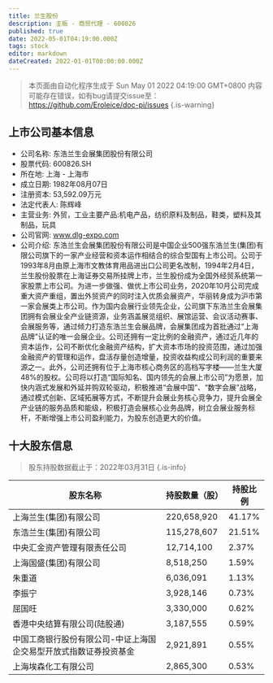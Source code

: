 ```yaml
---
title: 兰生股份
description: 主板 - 商贸代理 - 600826
published: true
date: 2022-05-01T04:19:00.000Z
tags: stock
editor: markdown
dateCreated: 2022-01-01T00:00:00.000Z
---
```


> 本页面由自动化程序生成于 Sun May 01 2022 04:19:00 GMT+0800
> 内容可能存在错误，如有bug请提交issue至：https://github.com/Eroleice/doc-pi/issues
{.is-warning}

## 上市公司基本信息
- 公司名称: 东浩兰生会展集团股份有限公司
- 股票代码: 600826.SH
- 所在地: 上海 - 上海市
- 成立日期: 1982年08月07日
- 注册资本: 53,592.09万元
- 法定代表人: 陈辉峰
- 主营业务: 外贸，工业主要产品:机电产品，纺织原料及制品，鞋类，塑料及其制品，玩具
- 公司官网: www.dlg-expo.com
- 公司介绍: 东浩兰生会展集团股份有限公司是中国企业500强东浩兰生(集团)有限公司旗下的一家产业经营和资本运作相结合的综合型国有上市公司。公司于1993年8月由原上海市文教体育用品进出口公司更名改制，1994年2月4日，兰生股份股票在上海证券交易所挂牌上市，兰生股份成为全国外经贸系统第一家股票上市公司。为进一步做强、做优上市公司业务，2020年10月公司完成重大资产重组，置出外贸资产的同时注入优质会展资产，华丽转身成为沪市第一家会展类上市公司。作为国内会展行业领先企业，公司旗下东浩兰生会展集团拥有会展业全产业链资源，业务涵盖展览组织、展馆运营、会议活动赛事、会展服务等，通过倾力打造东浩兰生会展品牌，会展集团成为首批通过“上海品牌”认证的唯一会展企业。公司还拥有一定比例的金融资产，通过近几年的资本运作，公司不断优化金融资产结构，扩大资本市场的投资范围，通过加强金融资产的管理和运作，盘活存量创造增量，投资收益构成公司利润的重要来源之一。此外，公司还拥有位于上海市核心商务区的高档写字楼——兰生大厦48%的股权。公司将以打造“国际知名、国内领先的会展上市公司”为愿景，加快内涵式发展和外延并购双轮驱动，积极推进“会展中国”、“数字会展”战略，通过模式创新、区域拓展等方式，不断提升会展业务核心竞争力，提升会展全产业链的服务品质和能级，积极打造会展核心业务品牌，树立会展业服务标杆，不断增强上市公司盈利能力，为股东创造更大的价值。


## 十大股东信息
> 股东持股数据截止于：2022年03月31日
{.is-info}

| 股东名称 | 持股数量（股） | 持股比例 |
| --- | --- | --- |
| 上海兰生(集团)有限公司 | 220,658,920 | 41.17% |
| 东浩兰生(集团)有限公司 | 115,278,607 | 21.51% |
| 中央汇金资产管理有限责任公司 | 12,714,100 | 2.37% |
| 上海国盛(集团)有限公司 | 8,518,250 | 1.59% |
| 朱重道 | 6,036,091 | 1.13% |
| 李振宁 | 3,928,146 | 0.73% |
| 屈国旺 | 3,330,000 | 0.62% |
| 香港中央结算有限公司(陆股通) | 3,187,555 | 0.59% |
| 中国工商银行股份有限公司-中证上海国企交易型开放式指数证券投资基金 | 2,921,891 | 0.55% |
| 上海埃森化工有限公司 | 2,865,300 | 0.53% |




